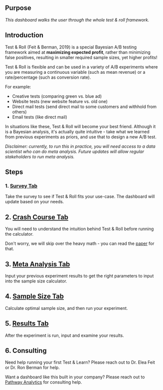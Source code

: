 ## Purpose

*This dashboard walks the user through the whole test & roll framework.*

## Introduction

Test & Roll (Feit & Berman, 2019) is a special Bayesian A/B testing framework aimed at **maximizing expected profit**, rather than minimizing false positives, resulting in smaller required sample sizes, yet higher profits!

Test & Roll is flexible and can be used in a variety of A/B experiments where you are measuring a continuous variable (such as mean revenue) or a rate/percentage (such as conversion rate). 

For example:

* Creative tests (comparing green vs. blue ad)
* Website tests (new website feature vs. old one)
* Direct mail tests (send direct mail to some customers and withhold from others)
* Email tests (like direct mail)

In situations like these, Test & Roll will become your best friend. Although it is a Bayesian analysis, it's actually quite intuitive - take what we learned from previous experiments as priors, and use that to design a new A/B test. 

*Disclaimer: currently, to run this in practice, you will need access to a data scientist who can do meta analysis. Future updates will allow regular stakeholders to run meta analysis.*

## Steps

### 1. <a href="#" onclick="Shiny.setInputValue('nav_click', 'survey_tab', {priority: 'event'}); return false;">Survey Tab</a>

Take the survey to see if Test & Roll fits your use-case. The dashboard will update based on your needs.

## 2. <a href="#" onclick="Shiny.setInputValue('nav_click', 'crash_course_tab', {priority: 'event'}); return false;">Crash Course Tab</a>

You will need to understand the intuition behind Test & Roll before running the calculator.

Don't worry, we will skip over the heavy math - you can read the [paper](https://papers.ssrn.com/sol3/papers.cfm?abstract_id=3274875) for that. 

## 3. <a href="#" onclick="Shiny.setInputValue('nav_click', 'priors_tab', {priority: 'event'}); return false;">Meta Analysis Tab</a>

Input your previous experiment results to get the right parameters to input into the sample size calculator.

## 4. <a href="#" onclick="Shiny.setInputValue('nav_click', 'sample_size_tab', {priority: 'event'}); return false;">Sample Size Tab</a>

Calculate optimal sample size, and then run your experiment.

## 5. <a href="#" onclick="Shiny.setInputValue('nav_click', 'results_tab', {priority: 'event'}); return false;">Results Tab</a>

After the experiment is run, input and examine your results.

## 6. Consulting

Need help running your first Test & Learn? Please reach out to Dr. Elea Feit or Dr. Ron Berman for help.

Want a dashboard like this built in your company? Please reach out to [Pathway Analytics](https://pathwayanalytics.gitbook.io/blog) for consulting help.